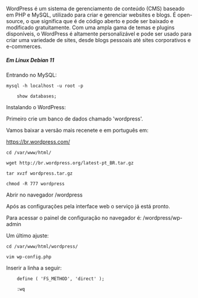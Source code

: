 WordPress é um sistema de gerenciamento de conteúdo (CMS) baseado em PHP e MySQL, utilizado para criar e gerenciar websites e blogs. É open-source, o que significa que é de código aberto e pode ser baixado e modificado gratuitamente. Com uma ampla gama de temas e plugins disponíveis, o WordPress é altamente personalizável e pode ser usado para criar uma variedade de sites, desde blogs pessoais até sites corporativos e e-commerces.

##### Em Linux Debian 11

Entrando no MySQL:

    mysql -h localhost -u root -p

        show databases;

Instalando o WordPress:

Primeiro crie um banco de dados chamado 'wordpress'.

Vamos baixar a versão mais recenete e em português em:

https://br.wordpress.com/

    cd /var/www/html/

    wget http://br.wordpress.org/latest-pt_BR.tar.gz

    tar xvzf wordpress.tar.gz

    chmod -R 777 wordpress

Abrir no navegador <IP>/wordpress

Após as configurações pela interface web o serviço já está pronto.

Para acessar o painel de configuração no navegador é: <IP>/wordpress/wp-admin

Um último ajuste:

    cd /var/www/html/wordpress/

    vim wp-config.php

Inserir a linha a seguir:

        define ( 'FS_METHOD', 'direct' );

        :wq